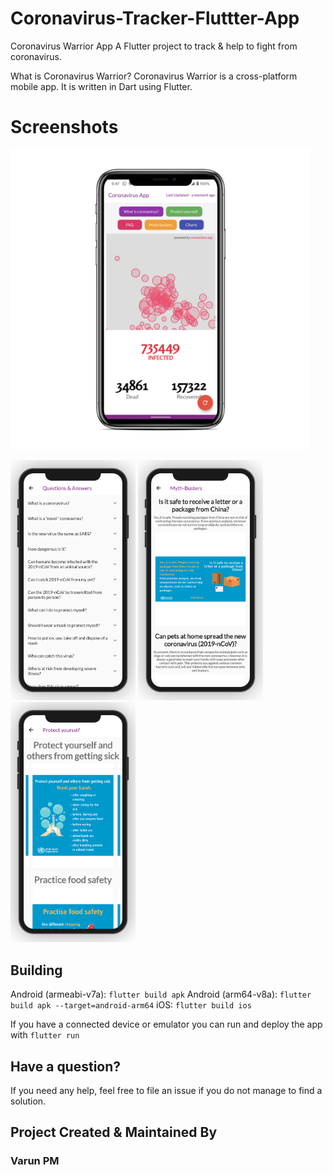 # Coronavirus-Tracker-Fluttter-App

Coronavirus Warrior App
A Flutter project to track & help to fight from coronavirus.

What is Coronavirus Warrior?
Coronavirus Warrior is a cross-platform mobile app. It is written in Dart using Flutter.

# Screenshots

<img height="480px" src="ss/co3.png">
<br/>
<p float="left">
  <img src="ss/co1.png" width="200" />
  <img src="ss/co2.png" width="200" />
  <img src="ss/co4.png" width="200" />
 
</p>

## Building

Android (armeabi-v7a): `flutter build apk`
Android (arm64-v8a): `flutter build apk --target=android-arm64`
iOS: `flutter build ios`

If you have a connected device or emulator you can run and deploy the app with `flutter run`

## Have a question?

If you need any help, feel free to file an issue if you do not manage to find a solution.

## Project Created & Maintained By

### Varun PM
